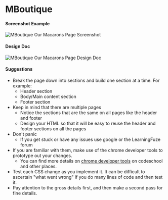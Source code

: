 # MBoutique

#### Screenshot Example

<img src="https://github.com/Learning-Fuze/mboutique/blob/master/assets/mboutique_preview/screenshots/our-macarons-screenshot.png?raw=true" alt="MBoutique Our Macarons Page Screenshot">

#### Design Doc

<img src="https://github.com/Learning-Fuze/mboutique/blob/master/assets/mboutique_preview/_preview_explained/our-macarons_exp.png?raw=true" alt="MBoutique Our Macarons Page Design Doc">

#### Suggestions
- Break the page down into sections and build one section at a time. For example:
	- Header section
	- Body/Main content section
	- Footer section
- Keep in mind that there are multiple pages
	- Notice the sections that are the same on all pages like the header and footer
	- Design your HTML so that it will be easy to reuse the header and footer sections on all the pages
- Don't panic
	- If you get stuck or have any issues use google or the LearningFuze forum
- If you are familiar with them, make use of the chrome developer tools to prototype out your changes.
	- You can find more details on [chrome developer tools](http://discover-devtools.codeschool.com/) on codeschool and other places. 
- Test each CSS change as you implement it.  It can be difficult to ascertain "what went wrong" if you do many lines of code and then test it.
- Pay attention to the gross details first, and then make a second pass for fine details. 
